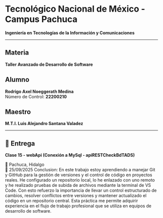 # Tecnológico Nacional de México - Campus Pachuca  
**Ingeniería en Tecnologías de la Información y Comunicaciones**

---

## Materia  
**Taller Avanzado de Desarrollo de Software**

## Alumno  
**Rodrigo Axel Noeggerath Medina**  
Número de Control: **22200210**

## Maestro  
**M.T.I. Luis Alejandro Santana Valadez**

---

## 📘 Entrega  
**Clase 15 - webApi (Conexión a MySql - apiRESTCheckBdTADS)**  

📍 Pachuca, Hidalgo  
📅 25/09/2025
Conclusion:
En este trabajo estoy aprendiendo a manejar Git y GitHub para la gestión de versiones y el control de código en proyectos reales. He configurado un repositorio local, lo he enlazado con uno remoto y he realizado pruebas de subida de archivos mediante la terminal de VS Code. Con esto refuerzo la importancia de llevar un control estructurado de cambios, resolver conflictos entre versiones y mantener actualizado el código en un repositorio central. Esta práctica me permite adquirir experiencia en el flujo de trabajo profesional que se utiliza en equipos de desarrollo de software.

